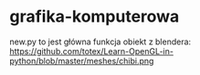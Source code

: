 # grafika-komputerowa
new.py to jest główna funkcja
obiekt z blendera:
https://github.com/totex/Learn-OpenGL-in-python/blob/master/meshes/chibi.png
